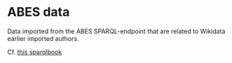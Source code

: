 # ABES data

Data imported from the ABES SPARQL-endpoint that are related to Wikidata earlier imported authors.

Cf. [this sparqlbook](../../sparqlbooks/wdt_available_information.sparqlbook.md)